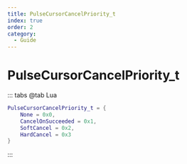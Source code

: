 ```yaml
---
title: PulseCursorCancelPriority_t
index: true
order: 2
category:
  - Guide
---
```


# PulseCursorCancelPriority_t
::: tabs
@tab Lua
```lua
PulseCursorCancelPriority_t = {
    None = 0x0,
    CancelOnSucceeded = 0x1,
    SoftCancel = 0x2,
    HardCancel = 0x3
}
```
:::